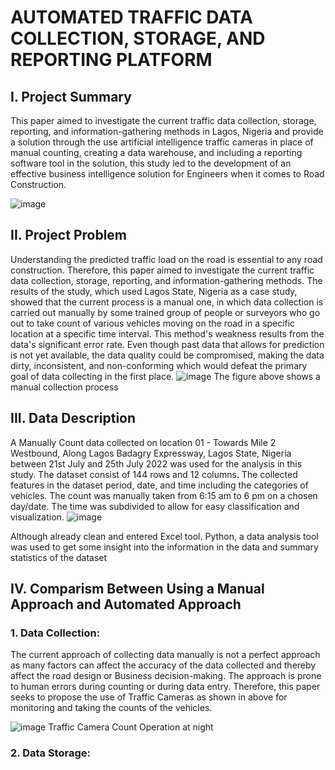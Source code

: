 # AUTOMATED TRAFFIC DATA COLLECTION, STORAGE, AND REPORTING PLATFORM

## I. Project Summary
This paper aimed to investigate the current traffic data collection, storage, reporting, and information-gathering methods in Lagos, Nigeria and provide a solution through the use artificial intelligence traffic cameras in place of manual counting, creating a data warehouse, and including a reporting software tool in the solution, this study led to the development of an effective business intelligence solution for Engineers when it comes to Road Construction.

![image](https://github.com/Anthonyomowumi/Business-Intelligence/assets/93340041/21fce7a5-7f7d-4868-b27b-4a4c01e20332)


## II. Project Problem
Understanding the predicted traffic load on the road is essential to any road construction. Therefore, this paper aimed to investigate the current traffic data collection, 
storage, reporting, and information-gathering methods. 
The results of the study, which used Lagos State, Nigeria as a case study, showed that the current process is a manual one,
in which data collection is carried out manually by some trained group of people or surveyors who go out to take count of various vehicles 
moving on the road in a specific location at a specific time interval. This method's weakness results from the data's significant error rate. 
Even though past data that allows for prediction is not yet available, the data quality could be compromised, making the data dirty, inconsistent, and non-conforming which would defeat the primary goal of data collecting in the first place. 
![image](https://github.com/Anthonyomowumi/Business-Intelligence/assets/93340041/4f1971f1-b06e-4b55-abd7-2feaa76df34d)
The figure above shows a manual collection process


## III. Data Description
A Manually Count data collected on location 01 - Towards Mile 2 Westbound, Along Lagos Badagry Expressway, Lagos State, Nigeria between 21st July and 25th July 2022 was used for the analysis in this study. The dataset consist of 144 rows and 12 columns. The collected features in the dataset period, date, and time including the categories of vehicles. The count was manually taken from 6:15 am to 6 pm on a chosen day/date. The time was subdivided to allow for easy classification and visualization.
![image](https://github.com/Anthonyomowumi/Business-Intelligence/assets/93340041/98c78208-780e-42c1-b779-dc069bf53419)

Although already clean and entered Excel tool. Python, a data analysis tool was used to get some insight into the information in the data and summary statistics of the dataset 


## IV. Comparism Between Using a Manual Approach and Automated Approach
### 1. Data Collection:
The current approach of collecting data manually is not a perfect approach as many factors can affect the accuracy of the data collected and thereby affect the road design or Business decision-making. The approach is prone to human errors during counting or during data entry. Therefore, this paper seeks to propose the use of Traffic Cameras as shown in above for monitoring and taking the counts of the vehicles.

![image](https://github.com/Anthonyomowumi/Business-Intelligence/assets/93340041/f5049f08-0d70-4a5f-9d32-5292f9483c8c)
Traffic Camera Count Operation at night 

### 2. Data Storage:


